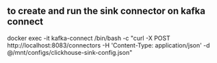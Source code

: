## to create and run the sink connector on kafka connect

docker exec -it kafka-connect /bin/bash -c "curl -X POST http://localhost:8083/connectors -H 'Content-Type: application/json' -d @/mnt/configs/clickhouse-sink-config.json"
